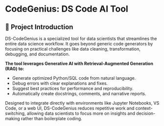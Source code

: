 # CodeGenius: DS Code AI Tool 

## 📖 Project Introduction

DS-CodeGenius is a specialized tool for data scientists that streamlines the entire data science workflow. It goes beyond generic code generators by focusing on practical challenges like data cleaning, transformation, debugging, and documentation.

**The tool leverages Generative AI with Retrieval-Augmented Generation (RAG) to:**
- Generate optimized Python/SQL code from natural language.
- Debug errors with clear explanations and fixes.
- Suggest best practices for performance and reproducibility.
- Automatically create docstrings, comments, and narrative reports.

Designed to integrate directly with environments like Jupyter Notebooks, VS Code, or a web UI, DS-CodeGenius reduces repetitive work and context-switching, allowing data scientists to focus more on insights and decision-making rather than boilerplate coding.